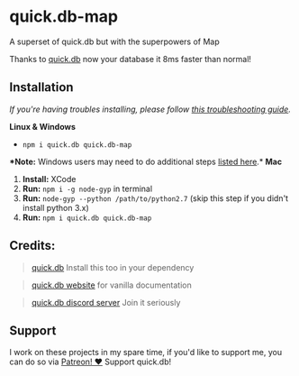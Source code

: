 # quick.db-map

A superset of quick.db but with the superpowers of Map

Thanks to [quick.db](https://npmjs.com/package/quick.db) now your database it 8ms faster than normal!

## Installation

_If you're having troubles installing, please follow [this troubleshooting guide](https://github.com/JoshuaWise/better-sqlite3/blob/master/docs/troubleshooting.md)._

**Linux & Windows**

- `npm i quick.db quick.db-map`

**\*Note:** Windows users may need to do additional steps [listed here](https://github.com/JoshuaWise/better-sqlite3/blob/master/docs/troubleshooting.md).\*
**Mac**

1. **Install:** XCode
2. **Run:** `npm i -g node-gyp` in terminal
3. **Run:** `node-gyp --python /path/to/python2.7` (skip this step if you didn't install python 3.x)
4. **Run:** `npm i quick.db quick.db-map`

## Credits:

> [quick.db](https://npmjs.com/package/quick.db) Install this too in your dependency

> [quick.db website](https://quickdb.js.org) for vanilla documentation

> [quick.db discord server](https://discord.gg/plexidev) Join it seriously

## Support

I work on these projects in my spare time, if you'd like to support me, you can do so via [Patreon! ❤️](https://www.patreon.com/lorencerri) Support quick.db!
